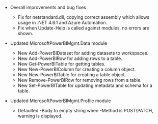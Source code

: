 * Overall improvements and bug fixes
	- Fix for netstandard.dll, copying correct assembly which allows usage in .NET 4.6.1 and Azure Automation.
	- Fix when Update-Help is called against modules, no errors are shown.

* Updated MicrosoftPowerBIMgmt.Data module
    - New Add-PowerBIDataset for adding datasets to workspaces.
    - New Add-PowerBIRow for adding rows to a table.
	- New Get-PowerBITable for getting tables.
	- New New-PowerBIColumn for creating a column object.
	- New New-PowerBITable for creating a table object.
	- New Remove-PowerBIRow for removing rows from a table.
	- New Set-PowerBITable for updating metadata and schema for a table.

* Updated MicrosoftPowerBIMgmt.Profile module
    - Defaulted -Body to empty string when -Method is POST\PATCH, warning is displayed.
